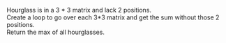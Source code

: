 Hourglass is in a 3 * 3 matrix and lack 2 positions.  
Create a loop to go over each 3*3 matrix and get the sum without those 2 positions.  
Return the max of all hourglasses.
